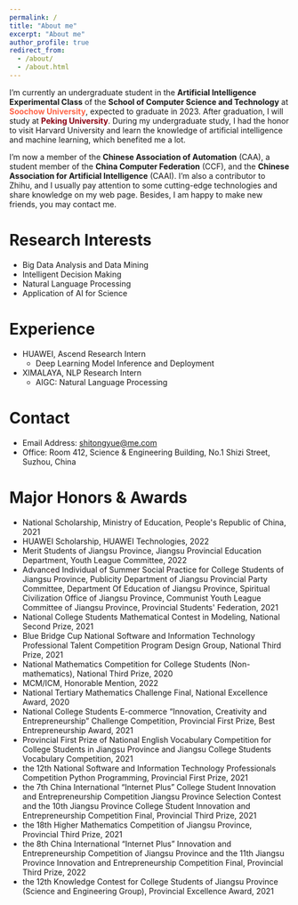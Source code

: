 ```yaml
---
permalink: /
title: "About me"
excerpt: "About me"
author_profile: true
redirect_from: 
  - /about/
  - /about.html
---
```


I’m currently an undergraduate student in the **Artificial Intelligence Experimental Class** of the **School of Computer Science and Technology** at **<font color="#FF6347">Soochow University</font>**, expected to graduate in 2023. After graduation, I will study at **<font color="#8B0012">Peking University</font>**. During my undergraduate study, I had the honor to visit Harvard University and learn the knowledge of artificial intelligence and machine learning, which benefited me a lot.

I’m now a member of the **Chinese Association of Automation** (CAA), a student member of the **China Computer Federation** (CCF), and the **Chinese Association for Artificial Intelligence** (CAAI). I’m also a contributor to Zhihu, and I usually pay attention to some cutting-edge technologies and share knowledge on my web page. Besides, I am happy to make new friends, you may contact me.

Research Interests
======
* Big Data Analysis and Data Mining
* Intelligent Decision Making
* Natural Language Processing
* Application of AI for Science

Experience
======
* HUAWEI, Ascend Research Intern
  * Deep Learning Model Inference and Deployment
* XIMALAYA, NLP Research Intern
  * AIGC: Natural Language Processing

Contact
======
* Email Address: shitongyue@me.com
* Office: Room 412, Science & Engineering Building, No.1 Shizi Street, Suzhou, China

Major Honors & Awards
======
* National Scholarship, Ministry of Education, People's Republic of China, 2021
* HUAWEI Scholarship, HUAWEI Technologies, 2022
* Merit Students of Jiangsu Province, Jiangsu Provincial Education Department, Youth League Committee, 2022
* Advanced Individual of Summer Social Practice for College Students of Jiangsu Province, Publicity Department of Jiangsu Provincial Party Committee, Department Of Education of Jiangsu Province, Spiritual Civilization Office of Jiangsu Province, Communist Youth League Committee of Jiangsu Province, Provincial Students' Federation, 2021
* National College Students Mathematical Contest in Modeling, National Second Prize, 2021
* Blue Bridge Cup National Software and Information Technology Professional Talent Competition Program Design Group, National Third Prize, 2021
* National Mathematics Competition for College Students (Non-mathematics), National Third Prize, 2020
* MCM/ICM, Honorable Mention, 2022
* National Tertiary Mathematics Challenge Final, National Excellence Award, 2020
* National College Students E-commerce “Innovation, Creativity and Entrepreneurship” Challenge Competition, Provincial First Prize, Best Entrepreneurship Award, 2021
* Provincial First Prize of National English Vocabulary Competition for College Students in Jiangsu Province and Jiangsu College Students Vocabulary Competition, 2021
* the 12th National Software and Information Technology Professionals Competition Python Programming, Provincial First Prize, 2021
* the 7th China International “Internet Plus” College Student Innovation and Entrepreneurship Competition Jiangsu Province Selection Contest and the 10th Jiangsu Province College Student Innovation and Entrepreneurship Competition Final, Provincial Third Prize, 2021
* the 18th Higher Mathematics Competition of Jiangsu Province, Provincial Third Prize, 2021
* the 8th China International “Internet Plus” Innovation and Entrepreneurship Competition of Jiangsu Province and the 11th Jiangsu Province Innovation and Entrepreneurship Competition Final, Provincial Third Prize, 2022
* the 12th Knowledge Contest for College Students of Jiangsu Province (Science and Engineering Group), Provincial Excellence Award, 2021